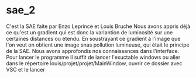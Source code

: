 # sae_2
C'est la SAE faite par Enzo Leprince et Louis Bruche
Nous avons appris déjà ce qu'est un gradient qui est donc la variantion de luminosité sur une certaines distances ou étendu.
En soustrayant ce gradient à l'image que l'on veut on obtient une image snas pollution lumineuse, qui était le principe de la SAE.
Nous avons approfondis nos connaissances dans l'interface.
Pour lancer le programme il suffit de lancer l'exuctable windows ou aller dans le répertoire louis/projet/projet/MainWindow, ouvrir ce dossier avec VSC et le lancer
